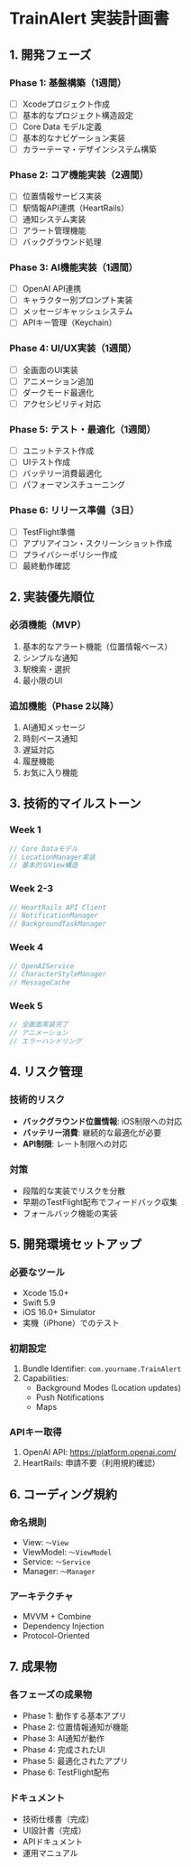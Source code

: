 # TrainAlert 実装計画書

## 1. 開発フェーズ

### Phase 1: 基盤構築（1週間）
- [ ] Xcodeプロジェクト作成
- [ ] 基本的なプロジェクト構造設定
- [ ] Core Data モデル定義
- [ ] 基本的なナビゲーション実装
- [ ] カラーテーマ・デザインシステム構築

### Phase 2: コア機能実装（2週間）
- [ ] 位置情報サービス実装
- [ ] 駅情報API連携（HeartRails）
- [ ] 通知システム実装
- [ ] アラート管理機能
- [ ] バックグラウンド処理

### Phase 3: AI機能実装（1週間）
- [ ] OpenAI API連携
- [ ] キャラクター別プロンプト実装
- [ ] メッセージキャッシュシステム
- [ ] APIキー管理（Keychain）

### Phase 4: UI/UX実装（1週間）
- [ ] 全画面のUI実装
- [ ] アニメーション追加
- [ ] ダークモード最適化
- [ ] アクセシビリティ対応

### Phase 5: テスト・最適化（1週間）
- [ ] ユニットテスト作成
- [ ] UIテスト作成
- [ ] バッテリー消費最適化
- [ ] パフォーマンスチューニング

### Phase 6: リリース準備（3日）
- [ ] TestFlight準備
- [ ] アプリアイコン・スクリーンショット作成
- [ ] プライバシーポリシー作成
- [ ] 最終動作確認

## 2. 実装優先順位

### 必須機能（MVP）
1. 基本的なアラート機能（位置情報ベース）
2. シンプルな通知
3. 駅検索・選択
4. 最小限のUI

### 追加機能（Phase 2以降）
1. AI通知メッセージ
2. 時刻ベース通知
3. 遅延対応
4. 履歴機能
5. お気に入り機能

## 3. 技術的マイルストーン

### Week 1
```swift
// Core Dataモデル
// LocationManager実装
// 基本的なView構造
```

### Week 2-3
```swift
// HeartRails API Client
// NotificationManager
// BackgroundTaskManager
```

### Week 4
```swift
// OpenAIService
// CharacterStyleManager
// MessageCache
```

### Week 5
```swift
// 全画面実装完了
// アニメーション
// エラーハンドリング
```

## 4. リスク管理

### 技術的リスク
- **バックグラウンド位置情報**: iOS制限への対応
- **バッテリー消費**: 継続的な最適化が必要
- **API制限**: レート制限への対応

### 対策
- 段階的な実装でリスクを分散
- 早期のTestFlight配布でフィードバック収集
- フォールバック機能の実装

## 5. 開発環境セットアップ

### 必要なツール
- Xcode 15.0+
- Swift 5.9
- iOS 16.0+ Simulator
- 実機（iPhone）でのテスト

### 初期設定
1. Bundle Identifier: `com.yourname.TrainAlert`
2. Capabilities:
   - Background Modes (Location updates)
   - Push Notifications
   - Maps

### APIキー取得
1. OpenAI API: https://platform.openai.com/
2. HeartRails: 申請不要（利用規約確認）

## 6. コーディング規約

### 命名規則
- View: `〜View`
- ViewModel: `〜ViewModel`
- Service: `〜Service`
- Manager: `〜Manager`

### アーキテクチャ
- MVVM + Combine
- Dependency Injection
- Protocol-Oriented

## 7. 成果物

### 各フェーズの成果物
- Phase 1: 動作する基本アプリ
- Phase 2: 位置情報通知が機能
- Phase 3: AI通知が動作
- Phase 4: 完成されたUI
- Phase 5: 最適化されたアプリ
- Phase 6: TestFlight配布

### ドキュメント
- 技術仕様書（完成）
- UI設計書（完成）
- APIドキュメント
- 運用マニュアル